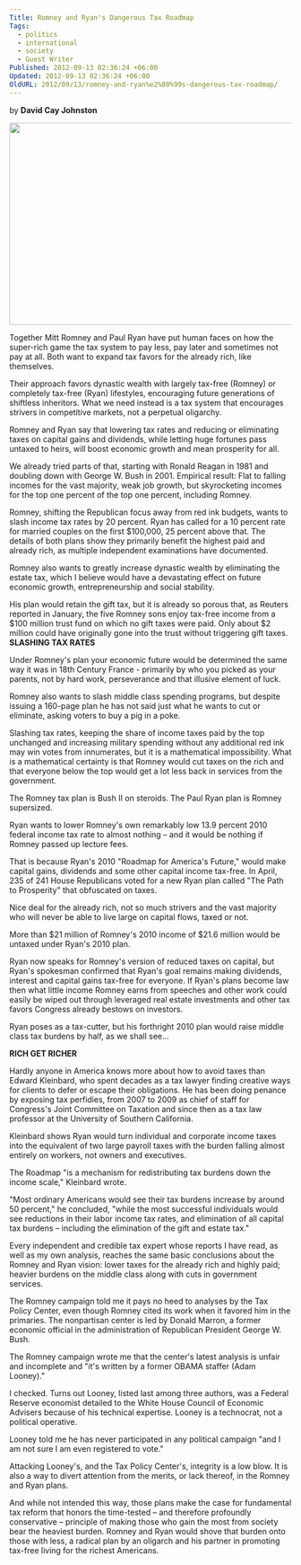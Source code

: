 ```yaml
---
Title: Romney and Ryan's Dangerous Tax Roadmap
Tags:
  - politics
  - international
  - society
  - Guest Writer
Published: 2012-09-13 02:36:24 +06:00
Updated: 2012-09-13 02:36:24 +06:00
OldURL: 2012/09/13/romney-and-ryan%e2%80%99s-dangerous-tax-roadmap/
---
```


by <strong>David Cay Johnston </strong>

<img src="https://i2.cdn.turner.com/cnn/dam/assets/120811014459-romney-ryan-vp-2-horizontal-gallery.jpg" alt="" width="640" height="360" />

Together Mitt Romney and Paul Ryan have put human faces on how the super-rich game the tax system to pay less, pay later and sometimes not pay at all. Both want to expand tax favors for the already rich, like themselves.

Their approach favors dynastic wealth with largely tax-free (Romney) or completely tax-free (Ryan) lifestyles, encouraging future generations of shiftless inheritors. What we need instead is a tax system that encourages strivers in competitive markets, not a perpetual oligarchy.

Romney and Ryan say that lowering tax rates and reducing or eliminating taxes on capital gains and dividends, while letting huge fortunes pass untaxed to heirs, will boost economic growth and mean prosperity for all.

We already tried parts of that, starting with Ronald Reagan in 1981 and doubling down with George W. Bush in 2001. Empirical result: Flat to falling incomes for the vast majority, weak job growth, but skyrocketing incomes for the top one percent of the top one percent, including Romney.

Romney, shifting the Republican focus away from red ink budgets, wants to slash income tax rates by 20 percent. Ryan has called for a 10 percent rate for married couples on the first $100,000, 25 percent above that. The details of both plans show they primarily benefit the highest paid and already rich, as multiple independent examinations have documented.

Romney also wants to greatly increase dynastic wealth by eliminating the estate tax, which I believe would have a devastating effect on future economic growth, entrepreneurship and social stability.

His plan would retain the gift tax, but it is already so porous that, as Reuters reported in January, the five Romney sons enjoy tax-free income from a $100 million trust fund on which no gift taxes were paid. Only about $2 million could have originally gone into the trust without triggering gift taxes.
<strong>
SLASHING TAX RATES</strong>

Under Romney's plan your economic future would be determined the same way it was in 18th Century France - primarily by who you picked as your parents, not by hard work, perseverance and that illusive element of luck.

Romney also wants to slash middle class spending programs, but despite issuing a 160-page plan he has not said just what he wants to cut or eliminate, asking voters to buy a pig in a poke.

Slashing tax rates, keeping the share of income taxes paid by the top unchanged and increasing military spending without any additional red ink may win votes from innumerates, but it is a mathematical impossibility. What is a mathematical certainty is that Romney would cut taxes on the rich and that everyone below the top would get a lot less back in services from the government.

The Romney tax plan is Bush II on steroids. The Paul Ryan plan is Romney supersized.

Ryan wants to lower Romney's own remarkably low 13.9 percent 2010 federal income tax rate to almost nothing – and it would be nothing if Romney passed up lecture fees.

That is because Ryan's 2010 "Roadmap for America's Future," would make capital gains, dividends and some other capital income tax-free. In April, 235 of 241 House Republicans voted for a new Ryan plan called "The Path to Prosperity" that obfuscated on taxes.

Nice deal for the already rich, not so much strivers and the vast majority who will never be able to live large on capital flows, taxed or not.

More than $21 million of Romney's 2010 income of $21.6 million would be untaxed under Ryan's 2010 plan.

Ryan now speaks for Romney's version of reduced taxes on capital, but Ryan's spokesman confirmed that Ryan's goal remains making dividends, interest and capital gains tax-free for everyone. If Ryan's plans become law then what little income Romney earns from speeches and other work could easily be wiped out through leveraged real estate investments and other tax favors Congress already bestows on investors.

Ryan poses as a tax-cutter, but his forthright 2010 plan would raise middle class tax burdens by half, as we shall see…

<strong>RICH GET RICHER</strong>

Hardly anyone in America knows more about how to avoid taxes than Edward Kleinbard, who spent decades as a tax lawyer finding creative ways for clients to defer or escape their obligations. He has been doing penance by exposing tax perfidies, from 2007 to 2009 as chief of staff for Congress's Joint Committee on Taxation and since then as a tax law professor at the University of Southern California.

Kleinbard shows Ryan would turn individual and corporate income taxes into the equivalent of two large payroll taxes with the burden falling almost entirely on workers, not owners and executives.

The Roadmap "is a mechanism for redistributing tax burdens down the income scale," Kleinbard wrote.

"Most ordinary Americans would see their tax burdens increase by around 50 percent," he concluded, "while the most successful individuals would see reductions in their labor income tax rates, and elimination of all capital tax burdens – including the elimination of the gift and estate tax."

Every independent and credible tax expert whose reports I have read, as well as my own analysis, reaches the same basic conclusions about the Romney and Ryan vision: lower taxes for the already rich and highly paid; heavier burdens on the middle class along with cuts in government services.

The Romney campaign told me it pays no heed to analyses by the Tax Policy Center, even though Romney cited its work when it favored him in the primaries. The nonpartisan center is led by Donald Marron, a former economic official in the administration of Republican President George W. Bush.

The Romney campaign wrote me that the center's latest analysis is unfair and incomplete and "it's written by a former OBAMA staffer (Adam Looney)."

I checked. Turns out Looney, listed last among three authors, was a Federal Reserve economist detailed to the White House Council of Economic Advisers because of his technical expertise. Looney is a technocrat, not a political operative.

Looney told me he has never participated in any political campaign "and I am not sure I am even registered to vote."

Attacking Looney's, and the Tax Policy Center's, integrity is a low blow. It is also a way to divert attention from the merits, or lack thereof, in the Romney and Ryan plans.

And while not intended this way, those plans make the case for fundamental tax reform that honors the time-tested – and therefore profoundly conservative – principle of making those who gain the most from society bear the heaviest burden. Romney and Ryan would shove that burden onto those with less, a radical plan by an oligarch and his partner in promoting tax-free living for the richest Americans.
